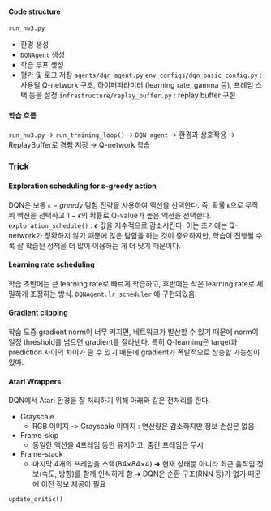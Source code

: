 #### Code structure 
`run_hw3.py` 
- 환경 생성
- `DQNAgent` 생성
- 학습 루프 생성
- 평가 및 로그 저장
`agents/dqn_agent.py`
`env_configs/dqn_basic_config.py` :  사용될 Q-network 구조, 하이퍼파라미터 (learning rate, gamma 등), 프레임 스택 등을 설정
`infrastructure/replay_buffer.py` : replay buffer 구현

#### 학습 흐름
`run_hw3.py` $\rightarrow$ `run_training_loop()` $\rightarrow$ `DQN agent` $\rightarrow$ 환경과 상호작용
$\rightarrow$ ReplayBuffer로 경험 저장 $\rightarrow$ Q-network 학습

### Trick
#### Exploration scheduling for ε-greedy action
DQN은 보통 $\epsilon-greedy$ 탐험 전략을 사용하여 액션을 선택한다. 즉, 확률 $\epsilon$으로 무작위 액션을 선택하고 $1-\epsilon$의 확률로 Q-value가 높은 액션을 선택한다.
`exploration_schedule()` : $\epsilon$ 값을 지수적으로 감소시킨다. 
이는 초기에는 Q-network가 정확하지 않기 때문에 많은 탐험을 하는 것이 중요하지만, 학습이 진행될 수록 잘 학습된 정책을 더 많이 이용하는 게 더 낫기 때문이다.
#### Learning rate scheduling
학습 초반에는 큰 learning rate로 빠르게 학습하고, 후반에는 작은 learning rate로 세밀하게 조정하는 방식. `DQNAgent.lr_scheduler` 에 구현돼있음.
#### Gradient clipping
학습 도중 gradient norm이 너무 커지면, 네트워크가 발산할 수 있기 때문에 norm이 일정 threshold를 넘으면 gradient를 잘라낸다. 특히 Q-learning은 target과 prediction 사이의 차이가 클 수 있기 때문에 gradient가 폭발적으로 상승할 가능성이 있따.
#### Atari Wrappers
DQN에서 Atari 환경을 잘 처리하기 위해 아래와 같은 전처리를 한다.
- Grayscale
	- RGB 이미지 -> Grayscale 이미지 : 연산량은 감소하지만 정보 손실은 없음
- Frame-skip
	- 동일한 액션을 4프레임 동안 유지하고, 중간 프레임은 무시
- Frame-stack
	- 마지막 4개의 프레임을 스택(84×84×4)
		➜ 현재 상태뿐 아니라 최근 움직임 정보(속도, 방향)를 함께 인식하게 함
		➜ DQN은 순환 구조(RNN 등)가 없기 때문에 이전 정보 제공이 필요

`update_critic()`